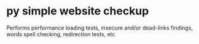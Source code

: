 # py simple website checkup
 Performs performance loading tests, insecure and/or dead-links findings, words spell checking, redirection tests, etc
